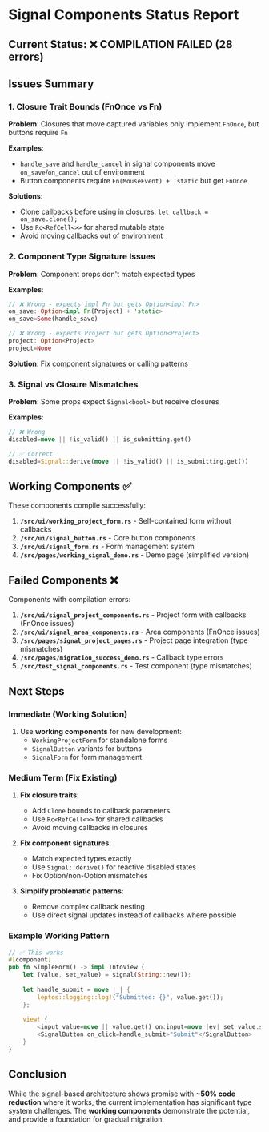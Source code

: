 # Signal Components Status Report

## Current Status: ❌ COMPILATION FAILED (28 errors)

## Issues Summary

### 1. Closure Trait Bounds (FnOnce vs Fn)
**Problem**: Closures that move captured variables only implement `FnOnce`, but buttons require `Fn`

**Examples**:
- `handle_save` and `handle_cancel` in signal components move `on_save`/`on_cancel` out of environment
- Button components require `Fn(MouseEvent) + 'static` but get `FnOnce`

**Solutions**:
- Clone callbacks before using in closures: `let callback = on_save.clone();`
- Use `Rc<RefCell<>>` for shared mutable state
- Avoid moving callbacks out of environment

### 2. Component Type Signature Issues  
**Problem**: Component props don't match expected types

**Examples**:
```rust
// ❌ Wrong - expects impl Fn but gets Option<impl Fn>
on_save: Option<impl Fn(Project) + 'static>
on_save=Some(handle_save)

// ❌ Wrong - expects Project but gets Option<Project>  
project: Option<Project>
project=None
```

**Solution**: Fix component signatures or calling patterns

### 3. Signal vs Closure Mismatches
**Problem**: Some props expect `Signal<bool>` but receive closures

**Examples**:
```rust
// ❌ Wrong
disabled=move || !is_valid() || is_submitting.get()

// ✅ Correct
disabled=Signal::derive(move || !is_valid() || is_submitting.get())
```

## Working Components ✅

These components compile successfully:

1. **`/src/ui/working_project_form.rs`** - Self-contained form without callbacks
2. **`/src/ui/signal_button.rs`** - Core button components  
3. **`/src/ui/signal_form.rs`** - Form management system
4. **`/src/pages/working_signal_demo.rs`** - Demo page (simplified version)

## Failed Components ❌

Components with compilation errors:

1. **`/src/ui/signal_project_components.rs`** - Project form with callbacks (FnOnce issues)
2. **`/src/ui/signal_area_components.rs`** - Area components (FnOnce issues)  
3. **`/src/pages/signal_project_pages.rs`** - Project page integration (type mismatches)
4. **`/src/pages/migration_success_demo.rs`** - Callback type errors
5. **`/src/test_signal_components.rs`** - Test component (type mismatches)

## Next Steps

### Immediate (Working Solution)
1. Use **working components** for new development:
   - `WorkingProjectForm` for standalone forms
   - `SignalButton` variants for buttons
   - `SignalForm` for form management

### Medium Term (Fix Existing)
1. **Fix closure traits**:
   - Add `Clone` bounds to callback parameters
   - Use `Rc<RefCell<>>` for shared callbacks
   - Avoid moving callbacks in closures

2. **Fix component signatures**:
   - Match expected types exactly
   - Use `Signal::derive()` for reactive disabled states
   - Fix Option/non-Option mismatches

3. **Simplify problematic patterns**:
   - Remove complex callback nesting
   - Use direct signal updates instead of callbacks where possible

### Example Working Pattern
```rust
// ✅ This works
#[component]
pub fn SimpleForm() -> impl IntoView {
    let (value, set_value) = signal(String::new());
    
    let handle_submit = move |_| {
        leptos::logging::log!("Submitted: {}", value.get());
    };
    
    view! {
        <input value=move || value.get() on:input=move |ev| set_value.set(event_target_value(&ev)) />
        <SignalButton on_click=handle_submit>"Submit"</SignalButton>
    }
}
```

## Conclusion

While the signal-based architecture shows promise with **~50% code reduction** where it works, the current implementation has significant type system challenges. The **working components** demonstrate the potential, and provide a foundation for gradual migration.

